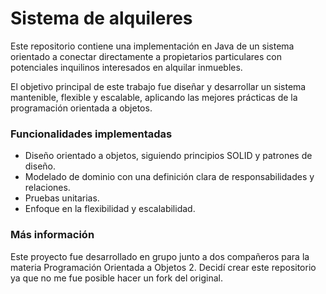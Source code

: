 # Sistema de alquileres

Este repositorio contiene una implementación en Java de un sistema orientado a conectar directamente a propietarios particulares con potenciales inquilinos interesados en alquilar inmuebles.

El objetivo principal de este trabajo fue diseñar y desarrollar un sistema mantenible, flexible y escalable, aplicando las mejores prácticas de la programación orientada a objetos.

### Funcionalidades implementadas

* Diseño orientado a objetos, siguiendo principios SOLID y patrones de diseño.
* Modelado de dominio con una definición clara de responsabilidades y relaciones.
* Pruebas unitarias.
* Enfoque en la flexibilidad y escalabilidad.

### Más información

Este proyecto fue desarrollado en grupo junto a dos compañeros para la materia Programación Orientada a Objetos 2. Decidí crear este repositorio ya que no me fue posible hacer un fork del original.
